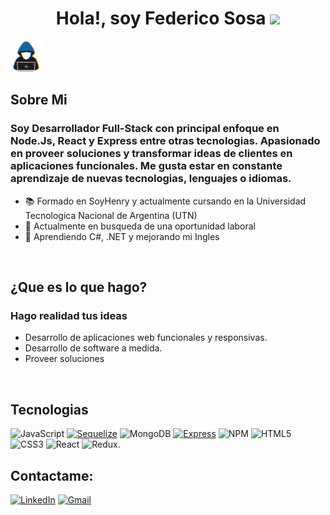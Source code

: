 
<h1 align="center"><b>Hola!, soy Federico Sosa </b><img src="https://media.giphy.com/media/hvRJCLFzcasrR4ia7z/giphy.gif" width="35"></h1>
<picture ><img src = "https://github.com/0xAbdulKhalid/0xAbdulKhalid/raw/main/assets/mdImages/about_me.gif" width = 50px></picture> <br> <h2> Sobre Mi</h2>

<h3 >
Soy Desarrollador Full-Stack con principal enfoque en Node.Js, React y Express entre otras tecnologias. Apasionado en proveer soluciones y transformar ideas de clientes en aplicaciones funcionales.
Me gusta estar en constante aprendizaje de nuevas tecnologias, lenguajes o idiomas.
</h3>

- 📚 Formado en SoyHenry y actualmente cursando en la Universidad Tecnologica Nacional de Argentina (UTN)
- 🔭 Actualmente en busqueda de una oportunidad laboral
- 🌱 Aprendiendo C#, .NET y mejorando mi Ingles
  
<br>


<h2> ¿Que es lo que hago?</h2>

<h3>Hago realidad tus ideas</h3>

- Desarrollo de aplicaciones web funcionales y responsivas.
- Desarrollo de software a medida.
- Proveer soluciones

<br>


<h2> Tecnologias </h2>


![JavaScript](https://img.shields.io/badge/javascript-%23323330.svg?style=for-the-badge&logo=javascript&logoColor=%23F7DF1E) [![Sequelize](https://img.shields.io/badge/Sequelize-%23563D7C.svg?style=for-the-badge&logo=sequelize&logoColor=white)](https://sequelize.org/) ![MongoDB](https://img.shields.io/badge/MongoDB-%234ea94b.svg?style=for-the-badge&logo=mongodb&logoColor=white) [![Express](https://img.shields.io/badge/Express-%23404d59.svg?style=for-the-badge&logo=express&logoColor=white)](https://expressjs.com/) ![NPM](https://img.shields.io/badge/NPM-%23CB3837.svg?style=for-the-badge&logo=npm&logoColor=white)  ![HTML5](https://img.shields.io/badge/html5-%23E34F26.svg?style=for-the-badge&logo=html5&logoColor=white) ![CSS3](https://img.shields.io/badge/css3-%231572B6.svg?style=for-the-badge&logo=css3&logoColor=white) ![React](https://img.shields.io/badge/react-%2320232a.svg?style=for-the-badge&logo=react&logoColor=%2361DAFB) ![Redux](https://img.shields.io/badge/Redux-%23COLOR_HEX.svg?style=for-the-badge&logo=redux&logoColor=white).
<br>


<h2 align="left">Contactame:</h2>

[![LinkedIn](https://img.shields.io/badge/LinkedIn-%230077B5.svg?style=for-the-badge&logo=linkedin&logoColor=white)](https://www.linkedin.com/in/federico-javier-220a151a8/) [![Gmail](https://img.shields.io/badge/Gmail-%23EA4335.svg?style=for-the-badge&logo=gmail&logoColor=white)](mailto:federico13javiersosa@gmail.com)
